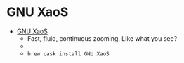 # GNU XaoS
- [GNU XaoS](https://xaos-project.github.io/)
  -  Fast, fluid, continuous zooming. Like what you see?
  - 
  - `brew cask install GNU XaoS`
